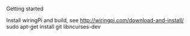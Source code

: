 Getting started

Install wiringPi and build, see http://wiringpi.com/download-and-install/
sudo apt-get install git libncurses-dev
